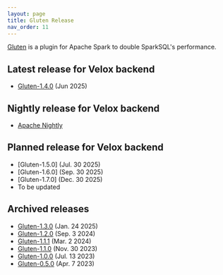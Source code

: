 ```yaml
---
layout: page
title: Gluten Release
nav_order: 11
---
```


[Gluten](https://github.com/apache/incubator-gluten) is a plugin for Apache Spark to double SparkSQL's performance.

## Latest release for Velox backend
* [Gluten-1.4.0](https://github.com/apache/incubator-gluten/releases/tag/v1.4.0) (Jun 2025)

## Nightly release for Velox backend
* [Apache Nightly](https://nightlies.apache.org/gluten/)

## Planned release for Velox backend
* [Gluten-1.5.0] (Jul. 30 2025)
* [Gluten-1.6.0] (Sep. 30 2025)
* [Gluten-1.7.0] (Dec. 30 2025)
* To be updated

## Archived releases
* [Gluten-1.3.0](https://github.com/apache/incubator-gluten/releases/tag/v1.3.0) (Jan. 24 2025)
* [Gluten-1.2.0](https://github.com/apache/incubator-gluten/releases/tag/v1.2.0) (Sep. 3 2024)
* [Gluten-1.1.1](https://github.com/apache/incubator-gluten/releases/tag/v1.1.1) (Mar. 2 2024)
* [Gluten-1.1.0](https://github.com/apache/incubator-gluten/releases/tag/v1.1.0) (Nov. 30 2023)
* [Gluten-1.0.0](https://github.com/apache/incubator-gluten/releases/tag/v1.0.0) (Jul. 13 2023)
* [Gluten-0.5.0](https://github.com/apache/incubator-gluten/releases/tag/0.5.0) (Apr. 7 2023)
